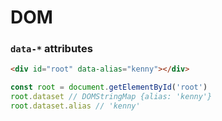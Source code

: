 # DOM

### `data-*` attributes

```html
<div id="root" data-alias="kenny"></div>
```
```js
const root = document.getElementById('root')
root.dataset // DOMStringMap {alias: 'kenny'}
root.dataset.alias // 'kenny'
```
